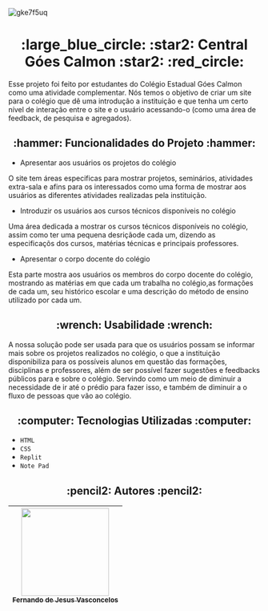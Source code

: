 ![gke7f5uq](https://user-images.githubusercontent.com/129390050/235219161-051fc552-4cdb-418b-97dc-c37defeb51a6.png)

<h1 align="center"> :large_blue_circle: :star2: Central Góes Calmon :star2: :red_circle: </h1>

Esse projeto foi feito por estudantes do Colégio Estadual Góes Calmon como uma atividade complementar. Nós temos o objetivo de criar um site para o colégio que dê uma introdução a instituição e que tenha um certo nível de interação entre o site e o usuário acessando-o (como uma área de feedback, de pesquisa e agregados).

<h2 align="center"> :hammer: Funcionalidades do Projeto :hammer: </h2>

- Apresentar aos usuários os projetos do colégio

O site tem áreas especificas para mostrar projetos, seminários, atividades extra-sala e afins para os interessados como uma forma de mostrar aos usuários as diferentes atividades realizadas pela instituição.

- Introduzir os usuários aos cursos técnicos disponíveis no colégio

Uma área dedicada a mostrar os cursos técnicos disponíveis no colégio, assim como ter uma pequena desriçãode cada um, dizendo as especificaçõs dos cursos, matérias técnicas e principais professores.

- Apresentar o corpo docente do colégio

Esta parte mostra aos usuários os membros do corpo docente do colégio, mostrando as matérias em que cada um trabalha no colégio,as formações de cada um, seu histórico escolar e uma descrição do método de ensino utilizado por cada um.

<h2 align="center"> :wrench: Usabilidade :wrench: </h2>

A nossa solução pode ser usada para que os usuários possam se informar mais sobre os projetos realizados no colégio, o que a instituição disponibiliza para os possíveis alunos em questão das formações, disciplinas e professores, além de ser possível fazer sugestões e feedbacks públicos para e sobre o colégio. Servindo como um meio de diminuir a necessidade de ir até o prédio para fazer isso, e também de diminuir a o fluxo de pessoas que vão ao colégio.
 
<h2 align="center"> :computer: Tecnologias Utilizadas :computer: </h2>

- ``HTML``
- ``CSS``
- ``Replit``
- ``Note Pad``

<h2 align="center"> :pencil2: Autores :pencil2: </h2>

| [<img src="https://avatars.githubusercontent.com/u/129390050?v=4" width=175><br><sub>Fernando de Jesus Vasconcelos</sub>](https://github.com/Sticknand) |
| :---: |
